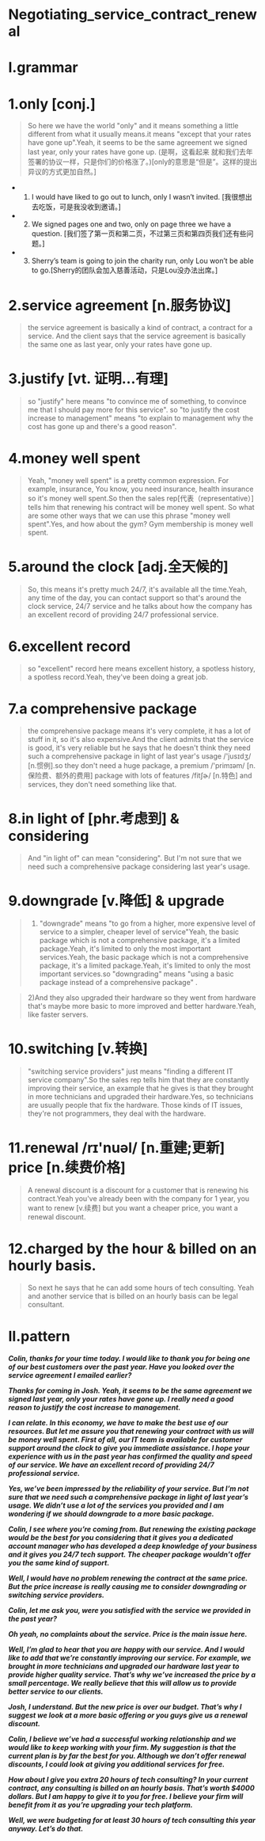 # Negotiating_service_contract_renewal

# I.grammar
# 1.only [conj.]
> So here we have the world "only" and it means something a little different from what it usually means.it means "except that your rates have gone up".Yeah, it seems to be the same agreement we signed last year, only your rates have gone up. (是啊，这看起来 就和我们去年签署的协议一样，只是你们的价格涨了。)[only的意思是“但是”。这样的提出异议的方式更加自然。]

- 1. I would have liked to go out to lunch, only I wasn’t invited. [我很想出去吃饭，可是我没收到邀请。]

- 2. We signed pages one and two, only on page three we have a question. [我们签了第一页和第二页，不过第三页和第四页我们还有些问题。]

- 3. Sherry’s team is going to join the charity run, only Lou won’t be able to go.[Sherry的团队会加入慈善活动，只是Lou没办法出席。]

# 2.service agreement [n.服务协议]
> the service agreement is basically a kind of contract, a contract for a service. And the client says that the service agreement is basically the same one as last year, only your rates have gone up. 

# 3.justify [vt. 证明…有理]
> so "justify" here means "to convince me of something, to convince me that I should pay more for this service". so "to justify the cost increase to management" means "to explain to management why the cost has gone up and there's a good reason".

# 4.money well spent 
> Yeah, "money well spent" is a pretty common expression. For example, insurance, You know, you need insurance, health insurance so it's money well spent.So then the sales rep[代表（representative）] tells him that renewing his contract will be money well spent. So what are some other ways that we can use this phrase "money well spent".Yes, and how about the gym? Gym membership is money well spent.

# 5.around the clock [adj.全天候的]
> So, this means it's pretty much 24/7, it's available all the time.Yeah, any time of the day, you can contact support so that's around the clock service, 24/7 service and he talks about how the company has an excellent record of providing 24/7 professional service.

# 6.excellent record 
> so "excellent" record here means excellent history, a spotless history, a spotless record.Yeah, they've been doing a great job. 

# 7.a comprehensive package 
> the comprehensive package means it's very complete, it has a lot of stuff in it, so it's also expensive.And the client admits that the service is good, it's very reliable but he says that he doesn't think they need such a comprehensive package in light of last year's usage /'jusɪdʒ/ [n.惯例].so they don't need a huge package, a premium /'primɪəm/ [n.保险费、额外的费用] package with lots of features /fitʃɚ/ [n.特色] and services, they don't need something like that.

# 8.in light of [phr.考虑到] & considering
> And "in light of" can mean "considering". But I'm not sure that we need such a comprehensive package considering last year's usage.

# 9.downgrade [v.降低] & upgrade 
> 1) "downgrade" means "to go from a higher, more expensive level of service to a simpler, cheaper level of service"Yeah, the basic package which is not a comprehensive package, it's a limited package.Yeah, it's limited to only the most important services.Yeah, the basic package which is not a comprehensive package, it's a limited package.Yeah, it's limited to only the most important services.so "downgrading" means "using a basic package instead of a comprehensive package" .

> 2)And they also upgraded their hardware so they went from hardware that's maybe more basic to more improved and better hardware.Yeah, like faster servers. 

# 10.switching [v.转换]
> "switching service providers" just means "finding a different IT service company".So the sales rep tells him that they are constantly improving their service, an example that he gives is that they brought in more technicians and upgraded their hardware.Yes, so technicians are usually people that fix the hardware. Those kinds of IT issues, they're not programmers, they deal with the hardware.

# 11.renewal /rɪ'nuəl/ [n.重建;更新] price [n.续费价格]
> A renewal discount is a discount for a customer that is renewing his contract.Yeah you've already been with the company for 1 year, you want to renew [v.续费] but you want a cheaper price, you want a renewal discount.

# 12.charged by the hour & billed on an hourly basis.
> So next he says that he can add some hours of tech consulting. Yeah and another service that is billed on an hourly basis can be legal consultant.

# II.pattern
***Colin, thanks for your time today. I would like to thank you for being one of our best customers over the past year. Have you looked over the service agreement I emailed earlier?***

***Thanks for coming in Josh. Yeah, it seems to be the same agreement we signed last year, only your rates have gone up. I really need a good reason to justify the cost increase to management.***

***I can relate. In this economy, we have to make the best use of our resources. But let me assure you that renewing your contract with us will be money well spent. First of all, our IT team is available for customer support around the clock to give you immediate assistance. I hope your experience with us in the past year has confirmed the quality and speed of our service. We have an excellent record of providing 24/7 professional service.***

***Yes, we’ve been impressed by the reliability of your service. But I’m not sure that we need such a comprehensive package in light of last year’s usage. We didn’t use a lot of the services you provided and I am wondering if we should downgrade to a more basic package.***

***Colin, I see where you’re coming from. But renewing the existing package would be the best for you considering that it gives you a dedicated account manager who has developed a deep knowledge of your business and it gives you 24/7 tech support. The cheaper package wouldn’t offer you the same kind of support.***

***Well, I would have no problem renewing the contract at the same price. But the price increase is really causing me to consider downgrading or switching service providers.***

***Colin, let me ask you, were you satisfied with the service we provided in the past year?***

***Oh yeah, no complaints about the service. Price is the main issue here.***

***Well, I’m glad to hear that you are happy with our service. And I would like to add that we’re constantly improving our service. For example, we brought in more technicians and upgraded our hardware last year to provide higher quality service. That’s why we’ve increased the price by a small percentage. We really believe that this will allow us to provide better service to our clients.***

***Josh, I understand. But the new price is over our budget. That’s why I suggest we look at a more basic offering or you guys give us a renewal discount.***

***Colin, I believe we’ve had a successful working relationship and we would like to keep working with your firm. My suggestion is that the current plan is by far the best for you. Although we don’t offer renewal discounts, I could look at giving you additional services for free.***

***How about I give you extra 20 hours of tech consulting? In your current contract, any consulting is billed on an hourly basis. That’s worth $4000 dollars. But I am happy to give it to you for free. I believe your firm will benefit from it as you’re upgrading your tech platform.***

***Well, we were budgeting for at least 30 hours of tech consulting this year anyway. Let’s do that.***








